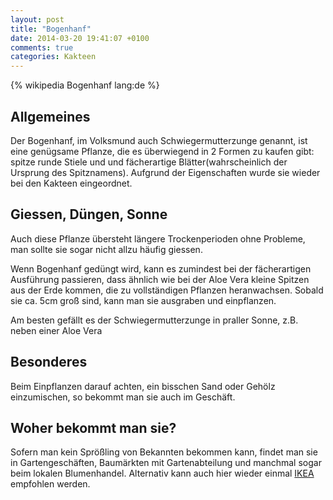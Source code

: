```yaml
---
layout: post
title: "Bogenhanf"
date: 2014-03-20 19:41:07 +0100
comments: true
categories: Kakteen
---
```

{% wikipedia Bogenhanf lang:de %} 

## Allgemeines
Der Bogenhanf, im Volksmund auch Schwiegermutterzunge genannt, ist eine genügsame Pflanze, die es überwiegend in 2 Formen zu kaufen gibt: spitze runde Stiele und und fächerartige Blätter(wahrscheinlich der Ursprung des Spitznamens). Aufgrund der Eigenschaften wurde sie wieder bei den Kakteen eingeordnet.

## Giessen, Düngen, Sonne
Auch diese Pflanze übersteht längere Trockenperioden ohne Probleme, man sollte sie sogar nicht allzu häufig giessen.

Wenn Bogenhanf gedüngt wird, kann es zumindest bei der fächerartigen Ausführung passieren, dass ähnlich wie bei der Aloe Vera kleine Spitzen aus der Erde kommen, die zu vollständigen Pflanzen heranwachsen. Sobald sie ca. 5cm groß sind, kann man sie ausgraben und einpflanzen.

Am besten gefällt es der Schwiegermutterzunge in praller Sonne, z.B. neben einer Aloe Vera

## Besonderes
Beim Einpflanzen darauf achten, ein bisschen Sand oder Gehölz einzumischen, so bekommt man sie auch im Geschäft.

## Woher bekommt man sie?
Sofern man kein Sprößling von Bekannten bekommen kann, findet man sie in Gartengeschäften, Baumärkten mit Gartenabteilung und manchmal sogar beim lokalen Blumenhandel. Alternativ kann auch hier wieder einmal [IKEA](http://m.ikea.com/de/de/catalog/products/art/90144909/) empfohlen werden.

